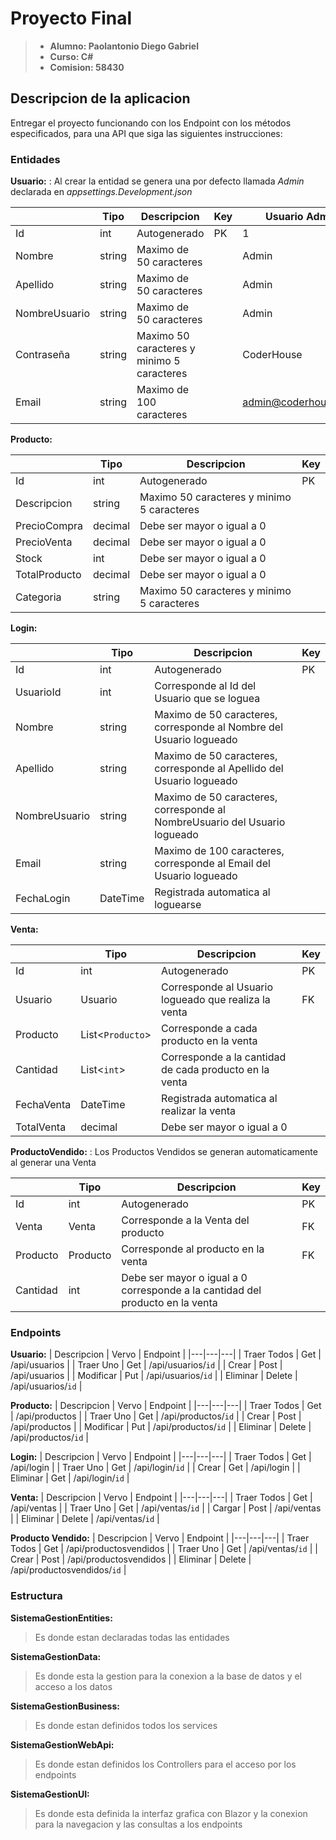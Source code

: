 # Proyecto Final

>- **Alumno: Paolantonio Diego Gabriel**
>- **Curso: C#**
>- **Comision: 58430**

## Descripcion de la aplicacion

Entregar el proyecto funcionando con los Endpoint con los métodos especificados, para una API que siga las siguientes instrucciones:

### Entidades

**Usuario:**
: Al crear la entidad se genera una por defecto llamada *Admin* declarada en *appsettings.Development.json*

|  | Tipo | Descripcion | Key | Usuario Admin |
|---|---|---|---|---|
| Id | int | Autogenerado | PK | 1 |
| Nombre | string | Maximo de 50 caracteres | | Admin |
| Apellido | string | Maximo de 50 caracteres | | Admin |
| NombreUsuario | string | Maximo de 50 caracteres | | Admin |
| Contraseña | string | Maximo 50 caracteres y minimo 5 caracteres | | CoderHouse |
| Email | string | Maximo de 100 caracteres | | admin@coderhouse.com |

**Producto:**

|  | Tipo | Descripcion | Key |
|---|---|---|---|
| Id | int | Autogenerado | PK |
| Descripcion | string | Maximo 50 caracteres y minimo 5 caracteres |
| PrecioCompra | decimal | Debe ser mayor o igual a 0 |
| PrecioVenta | decimal | Debe ser mayor o igual a 0 |
| Stock | int | Debe ser mayor o igual a 0 |
| TotalProducto | decimal | Debe ser mayor o igual a 0 |
| Categoria | string | Maximo 50 caracteres y minimo 5 caracteres |

**Login:**

|  | Tipo | Descripcion | Key |
|---|---|---|---|
| Id | int | Autogenerado | PK |
| UsuarioId | int | Corresponde al Id del Usuario que se loguea | |
| Nombre | string | Maximo de 50 caracteres, corresponde al Nombre del Usuario logueado | |
| Apellido | string | Maximo de 50 caracteres, corresponde al Apellido del Usuario logueado | |
| NombreUsuario | string | Maximo de 50 caracteres, corresponde al NombreUsuario del Usuario logueado | |
| Email | string | Maximo de 100 caracteres, corresponde al Email del Usuario logueado | |
| FechaLogin | DateTime | Registrada automatica al loguearse | |

**Venta:**

|  | Tipo | Descripcion | Key |
|---|---|---|---|
| Id | int | Autogenerado | PK |
| Usuario | Usuario | Corresponde al Usuario logueado que realiza la venta | FK |
| Producto | List<`Producto`> | Corresponde a cada producto en la venta | |
| Cantidad | List<`int`> | Corresponde a la cantidad de cada producto en la venta | |
| FechaVenta | DateTime | Registrada automatica al realizar la venta | |
| TotalVenta | decimal | Debe ser mayor o igual a 0 | |

**ProductoVendido:**
: Los Productos Vendidos se generan automaticamente al generar una Venta

|  | Tipo | Descripcion | Key |
|---|---|---|---|
| Id | int | Autogenerado | PK |
| Venta | Venta | Corresponde a la Venta del producto | FK |
| Producto | Producto | Corresponde al producto en la venta | FK |
| Cantidad | int | Debe ser mayor o igual a 0 corresponde a la cantidad del producto en la venta | |

### Endpoints

**Usuario:**
| Descripcion | Vervo | Endpoint |
|---|---|---|
| Traer Todos | Get | /api/usuarios |
| Traer Uno | Get | /api/usuarios/`id` |
| Crear | Post | /api/usuarios |
| Modificar | Put | /api/usuarios/`id` |
| Eliminar | Delete | /api/usuarios/`id` |

**Producto:**
| Descripcion | Vervo | Endpoint |
|---|---|---|
| Traer Todos | Get | /api/productos |
| Traer Uno | Get | /api/productos/`id` |
| Crear | Post | /api/productos |
| Modificar | Put | /api/productos/`id` |
| Eliminar | Delete | /api/productos/`id` |

**Login:**
| Descripcion | Vervo | Endpoint |
|---|---|---|
| Traer Todos | Get | /api/login |
| Traer Uno | Get | /api/login/`id` |
| Crear | Get | /api/login |
| Eliminar | Get | /api/login/`id` |

**Venta:**
| Descripcion | Vervo | Endpoint |
|---|---|---|
| Traer Todos | Get | /api/ventas |
| Traer Uno | Get | /api/ventas/`id` |
| Cargar | Post | /api/ventas |
| Eliminar | Delete | /api/ventas/`id` |

**Producto Vendido:**
| Descripcion | Vervo | Endpoint |
|---|---|---|
| Traer Todos | Get | /api/productosvendidos |
| Traer Uno | Get | /api/ventas/`id` |
| Crear | Post | /api/productosvendidos |
| Eliminar | Delete | /api/productosvendidos/`id` |

### Estructura

**SistemaGestionEntities:**
>Es donde estan declaradas todas las entidades

**SistemaGestionData:**
>Es donde esta la gestion para la conexion a la base de datos y el acceso a los datos

**SistemaGestionBusiness:**
>Es donde estan definidos todos los services

**SistemaGestionWebApi:**
>Es donde estan definidos los Controllers para el acceso por los endpoints

**SistemaGestionUI:**
>Es donde esta definida la interfaz grafica con Blazor y la conexion para la navegacion y las consultas a los endpoints
